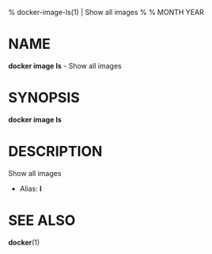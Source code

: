 % docker-image-ls(1) | Show all images
% 
% MONTH YEAR

NAME
==================================================

**docker image ls** - Show all images

SYNOPSIS
==================================================

**docker image ls**

DESCRIPTION
==================================================

Show all images

- Alias: **l**

SEE ALSO
==================================================

**docker**(1)


